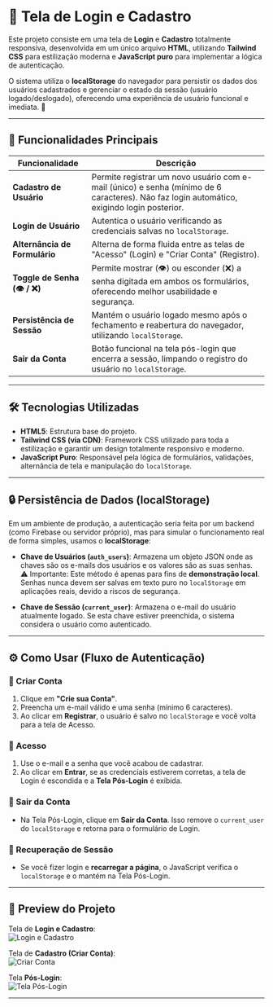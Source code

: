 # 🔑 Tela de Login e Cadastro 

Este projeto consiste em uma tela de **Login** e **Cadastro** totalmente responsiva, desenvolvida em um único arquivo **HTML**, utilizando **Tailwind CSS** para estilização moderna e **JavaScript puro** para implementar a lógica de autenticação.  

O sistema utiliza o **localStorage** do navegador para persistir os dados dos usuários cadastrados e gerenciar o estado da sessão (usuário logado/deslogado), oferecendo uma experiência de usuário funcional e imediata. 🚀  

---

## 🚀 Funcionalidades Principais

| Funcionalidade           | Descrição                                                                                                                                   |
|--------------------------|---------------------------------------------------------------------------------------------------------------------------------------------|
| **Cadastro de Usuário**  | Permite registrar um novo usuário com e-mail (único) e senha (mínimo de 6 caracteres). Não faz login automático, exigindo login posterior.  |
| **Login de Usuário**     | Autentica o usuário verificando as credenciais salvas no `localStorage`.                                                                    |
| **Alternância de Formulário** | Alterna de forma fluida entre as telas de "Acesso" (Login) e "Criar Conta" (Registro).                                                  |
| **Toggle de Senha (👁️ / ❌)** | Permite mostrar (👁️) ou esconder (❌) a senha digitada em ambos os formulários, oferecendo melhor usabilidade e segurança.             |
| **Persistência de Sessão**   | Mantém o usuário logado mesmo após o fechamento e reabertura do navegador, utilizando `localStorage`.                                   |
| **Sair da Conta**        | Botão funcional na tela pós-login que encerra a sessão, limpando o registro do usuário no `localStorage`.                                   |

---

## 🛠️ Tecnologias Utilizadas

- **HTML5**: Estrutura base do projeto.  
- **Tailwind CSS (via CDN)**: Framework CSS utilizado para toda a estilização e garantir um design totalmente responsivo e moderno.  
- **JavaScript Puro**: Responsável pela lógica de formulários, validações, alternância de tela e manipulação do `localStorage`.  

---

## 🔒 Persistência de Dados (localStorage)

Em um ambiente de produção, a autenticação seria feita por um backend (como Firebase ou servidor próprio), mas para simular o funcionamento real de forma simples, usamos o **localStorage**:

- **Chave de Usuários (`auth_users`)**: Armazena um objeto JSON onde as chaves são os e-mails dos usuários e os valores são as suas senhas.  
  ⚠️ Importante: Este método é apenas para fins de **demonstração local**. Senhas nunca devem ser salvas em texto puro no `localStorage` em aplicações reais, devido a riscos de segurança.  

- **Chave de Sessão (`current_user`)**: Armazena o e-mail do usuário atualmente logado. Se esta chave estiver preenchida, o sistema considera o usuário como autenticado.  

---

## ⚙️ Como Usar (Fluxo de Autenticação)

### 🔹 Criar Conta
1. Clique em **"Crie sua Conta"**.  
2. Preencha um e-mail válido e uma senha (mínimo 6 caracteres).  
3. Ao clicar em **Registrar**, o usuário é salvo no `localStorage` e você volta para a tela de Acesso.  

### 🔹 Acesso
1. Use o e-mail e a senha que você acabou de cadastrar.  
2. Ao clicar em **Entrar**, se as credenciais estiverem corretas, a tela de Login é escondida e a **Tela Pós-Login** é exibida.  

### 🔹 Sair da Conta
- Na Tela Pós-Login, clique em **Sair da Conta**. Isso remove o `current_user` do `localStorage` e retorna para o formulário de Login.  

### 🔹 Recuperação de Sessão
- Se você fizer login e **recarregar a página**, o JavaScript verifica o `localStorage` e o mantém na Tela Pós-Login.  

---

## 📸 Preview do Projeto

Tela de **Login e Cadastro**:  
![Login e Cadastro](https://imgur.com/ffsfLTB.png)  

Tela de **Cadastro (Criar Conta)**:  
![Criar Conta](https://i.imgur.com/Mb8YfGq.png)  

Tela **Pós-Login**:  
![Tela Pós-Login](https://i.imgur.com/SoHnvBT.png)  

---

